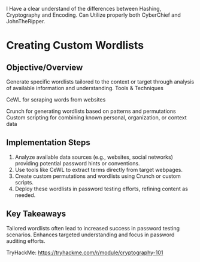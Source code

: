 I Have a clear understand of the differences between Hashing, Cryptography and Encoding.
Can Utilize properly both CyberChief and JohnTheRipper.

# Creating Custom Wordlists
   
## Objective/Overview

Generate specific wordlists tailored to the context or target through analysis of available information and understanding.
Tools & Techniques

CeWL for scraping words from websites

Crunch for generating wordlists based on patterns and permutations
Custom scripting for combining known personal, organization, or context data

## Implementation Steps

1. Analyze available data sources (e.g., websites, social networks) providing potential password hints or conventions.
2. Use tools like CeWL to extract terms directly from target webpages.
3. Create custom permutations and wordlists using Crunch or custom scripts.
4. Deploy these wordlists in password testing efforts, refining content as needed.

## Key Takeaways

Tailored wordlists often lead to increased success in password testing scenarios.
Enhances targeted understanding and focus in password auditing efforts.

TryHackMe: https://tryhackme.com/r/module/cryptography-101
